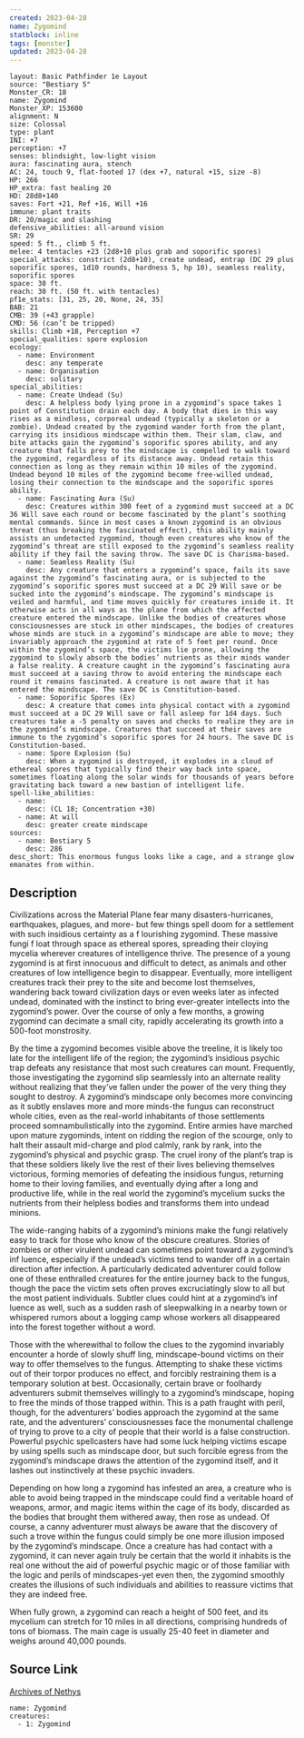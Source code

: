 ```yaml
---
created: 2023-04-28
name: Zygomind
statblock: inline
tags: [monster]
updated: 2023-04-28
---
```

```statblock
layout: Basic Pathfinder 1e Layout
source: "Bestiary 5"
Monster_CR: 18
name: Zygomind
Monster_XP: 153600
alignment: N
size: Colossal
type: plant
INI: +7
perception: +7
senses: blindsight, low-light vision
aura: fascinating aura, stench
AC: 24, touch 9, flat-footed 17 (dex +7, natural +15, size -8)
HP: 266
HP_extra: fast healing 20
HD: 28d8+140
saves: Fort +21, Ref +16, Will +16
immune: plant traits
DR: 20/magic and slashing
defensive_abilities: all-around vision
SR: 29
speed: 5 ft., climb 5 ft.
melee: 4 tentacles +23 (2d8+10 plus grab and soporific spores)
special_attacks: constrict (2d8+10), create undead, entrap (DC 29 plus soporific spores, 1d10 rounds, hardness 5, hp 10), seamless reality, soporific spores
space: 30 ft.
reach: 30 ft. (50 ft. with tentacles)
pf1e_stats: [31, 25, 20, None, 24, 35]
BAB: 21
CMB: 39 (+43 grapple)
CMD: 56 (can’t be tripped)
skills: Climb +18, Perception +7
special_qualities: spore explosion
ecology:
  - name: Environment
    desc: any temperate
  - name: Organisation
    desc: solitary
special_abilities:
  - name: Create Undead (Su)
    desc: A helpless body lying prone in a zygomind’s space takes 1 point of Constitution drain each day. A body that dies in this way rises as a mindless, corporeal undead (typically a skeleton or a zombie). Undead created by the zygomind wander forth from the plant, carrying its insidious mindscape within them. Their slam, claw, and bite attacks gain the zygomind’s soporific spores ability, and any creature that falls prey to the mindscape is compelled to walk toward the zygomind, regardless of its distance away. Undead retain this connection as long as they remain within 10 miles of the zygomind. Undead beyond 10 miles of the zygomind become free-willed undead, losing their connection to the mindscape and the soporific spores ability.
  - name: Fascinating Aura (Su)
    desc: Creatures within 300 feet of a zygomind must succeed at a DC 36 Will save each round or become fascinated by the plant’s soothing mental commands. Since in most cases a known zygomind is an obvious threat (thus breaking the fascinated effect), this ability mainly assists an undetected zygomind, though even creatures who know of the zygomind’s threat are still exposed to the zygomind’s seamless reality ability if they fail the saving throw. The save DC is Charisma-based.
  - name: Seamless Reality (Su)
    desc: Any creature that enters a zygomind’s space, fails its save against the zygomind’s fascinating aura, or is subjected to the zygomind’s soporific spores must succeed at a DC 29 Will save or be sucked into the zygomind’s mindscape. The zygomind’s mindscape is veiled and harmful, and time moves quickly for creatures inside it. It otherwise acts in all ways as the plane from which the affected creature entered the mindscape. Unlike the bodies of creatures whose consciousnesses are stuck in other mindscapes, the bodies of creatures whose minds are stuck in a zygomind’s mindscape are able to move; they invariably approach the zygomind at rate of 5 feet per round. Once within the zygomind’s space, the victims lie prone, allowing the zygomind to slowly absorb the bodies’ nutrients as their minds wander a false reality. A creature caught in the zygomind’s fascinating aura must succeed at a saving throw to avoid entering the mindscape each round it remains fascinated. A creature is not aware that it has entered the mindscape. The save DC is Constitution-based.
  - name: Soporific Spores (Ex)
    desc: A creature that comes into physical contact with a zygomind must succeed at a DC 29 Will save or fall asleep for 1d4 days. Such creatures take a -5 penalty on saves and checks to realize they are in the zygomind’s mindscape. Creatures that succeed at their saves are immune to the zygomind’s soporific spores for 24 hours. The save DC is Constitution-based.
  - name: Spore Explosion (Su)
    desc: When a zygomind is destroyed, it explodes in a cloud of ethereal spores that typically find their way back into space, sometimes floating along the solar winds for thousands of years before gravitating back toward a new bastion of intelligent life.
spell-like_abilities:
  - name:
    desc: (CL 18; Concentration +30)
  - name: At will
    desc: greater create mindscape
sources:
  - name: Bestiary 5
    desc: 286
desc_short: This enormous fungus looks like a cage, and a strange glow emanates from within.
```
## Description
Civilizations across the Material Plane fear many disasters-hurricanes, earthquakes, plagues, and more- but few things spell doom for a settlement with such insidious certainty as a f lourishing zygomind. These massive fungi f loat through space as ethereal spores, spreading their cloying mycelia wherever creatures of intelligence thrive. The presence of a young zygomind is at first innocuous and difficult to detect, as animals and other creatures of low intelligence begin to disappear. Eventually, more intelligent creatures track their prey to the site and become lost themselves, wandering back toward civilization days or even weeks later as infected undead, dominated with the instinct to bring ever-greater intellects into the zygomind’s power. Over the course of only a few months, a growing zygomind can decimate a small city, rapidly accelerating its growth into a 500-foot monstrosity.

 By the time a zygomind becomes visible above the treeline, it is likely too late for the intelligent life of the region; the zygomind’s insidious psychic trap defeats any resistance that most such creatures can mount. Frequently, those investigating the zygomind slip seamlessly into an alternate reality without realizing that they’ve fallen under the power of the very thing they sought to destroy. A zygomind’s mindscape only becomes more convincing as it subtly enslaves more and more minds-the fungus can reconstruct whole cities, even as the real-world inhabitants of those settlements proceed somnambulistically into the zygomind. Entire armies have marched upon mature zygominds, intent on ridding the region of the scourge, only to halt their assault mid-charge and plod calmly, rank by rank, into the zygomind’s physical and psychic grasp. The cruel irony of the plant’s trap is that these soldiers likely live the rest of their lives believing themselves victorious, forming memories of defeating the insidious fungus, returning home to their loving families, and eventually dying after a long and productive life, while in the real world the zygomind’s mycelium sucks the nutrients from their helpless bodies and transforms them into undead minions.

 The wide-ranging habits of a zygomind’s minions make the fungi relatively easy to track for those who know of the obscure creatures. Stories of zombies or other virulent undead can sometimes point toward a zygomind’s inf luence, especially if the undead’s victims tend to wander off in a certain direction after infection. A particularly dedicated adventurer could follow one of these enthralled creatures for the entire journey back to the fungus, though the pace the victim sets often proves excruciatingly slow to all but the most patient individuals. Subtler clues could hint at a zygomind’s inf luence as well, such as a sudden rash of sleepwalking in a nearby town or whispered rumors about a logging camp whose workers all disappeared into the forest together without a word.

 Those with the wherewithal to follow the clues to the zygomind invariably encounter a horde of slowly shuff ling, mindscape-bound victims on their way to offer themselves to the fungus. Attempting to shake these victims out of their torpor produces no effect, and forcibly restraining them is a temporary solution at best. Occasionally, certain brave or foolhardy adventurers submit themselves willingly to a zygomind’s mindscape, hoping to free the minds of those trapped within. This is a path fraught with peril, though, for the adventurers’ bodies approach the zygomind at the same rate, and the adventurers’ consciousnesses face the monumental challenge of trying to prove to a city of people that their world is a false construction. Powerful psychic spellcasters have had some luck helping victims escape by using spells such as mindscape door, but such forcible egress from the zygomind’s mindscape draws the attention of the zygomind itself, and it lashes out instinctively at these psychic invaders.

 Depending on how long a zygomind has infested an area, a creature who is able to avoid being trapped in the mindscape could find a veritable hoard of weapons, armor, and magic items within the cage of its body, discarded as the bodies that brought them withered away, then rose as undead. Of course, a canny adventurer must always be aware that the discovery of such a trove within the fungus could simply be one more illusion imposed by the zygomind’s mindscape. Once a creature has had contact with a zygomind, it can never again truly be certain that the world it inhabits is the real one without the aid of powerful psychic magic or of those familiar with the logic and perils of mindscapes-yet even then, the zygomind smoothly creates the illusions of such individuals and abilities to reassure victims that they are indeed free.

 When fully grown, a zygomind can reach a height of 500 feet, and its mycelium can stretch for 10 miles in all directions, comprising hundreds of tons of biomass. The main cage is usually 25-40 feet in diameter and weighs around 40,000 pounds.
## Source Link
[Archives of Nethys](https://aonprd.com/MonsterDisplay.aspx?ItemName=Zygomind)
```encounter-table
name: Zygomind
creatures:
  - 1: Zygomind
```
